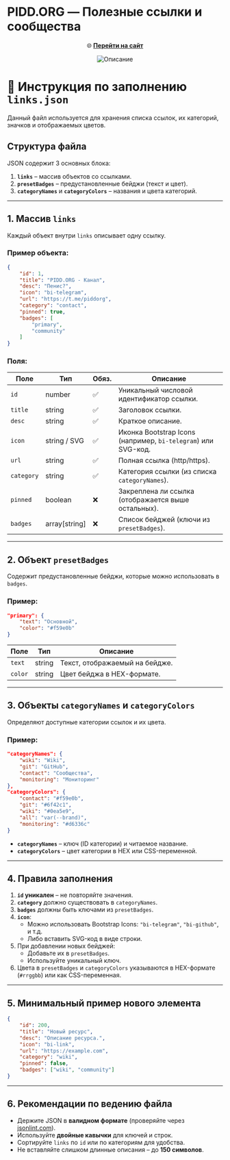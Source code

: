 # PIDD.ORG — Полезные ссылки и сообщества
<p align="center">🌐 <a href="https://pidd.org"><b>Перейти на сайт</b></a></p>

<p align="center">
  <img src="https://i.imgur.com/kdjYnEJ.png" alt="Описание" />
</p>


# 📄 Инструкция по заполнению `links.json`

Данный файл используется для хранения списка ссылок, их категорий, значков и отображаемых цветов.

## Структура файла

JSON содержит 3 основных блока:

1. **`links`** – массив объектов со ссылками.
2. **`presetBadges`** – предустановленные бейджи (текст и цвет).
3. **`categoryNames`** и **`categoryColors`** – названия и цвета категорий.

---

## 1. Массив `links`

Каждый объект внутри `links` описывает одну ссылку.

### Пример объекта:

```json
{
    "id": 1,
    "title": "PIDD.ORG - Канал",
    "desc": "Пенис?",
    "icon": "bi-telegram",
    "url": "https://t.me/piddorg",
    "category": "contact",
    "pinned": true,
    "badges": [
        "primary",
        "community"
    ]
}
```

### Поля:

| Поле        | Тип           | Обяз. | Описание |
|-------------|--------------|-------|----------|
| `id`        | number       | ✅    | Уникальный числовой идентификатор ссылки. |
| `title`     | string       | ✅    | Заголовок ссылки. |
| `desc`      | string       | ✅    | Краткое описание. |
| `icon`      | string / SVG | ✅    | Иконка Bootstrap Icons (например, `bi-telegram`) или SVG-код. |
| `url`       | string       | ✅    | Полная ссылка (http/https). |
| `category`  | string       | ✅    | Категория ссылки (из списка `categoryNames`). |
| `pinned`    | boolean      | ❌    | Закреплена ли ссылка (отображается выше остальных). |
| `badges`    | array[string]| ❌    | Список бейджей (ключи из `presetBadges`). |

---

## 2. Объект `presetBadges`

Содержит предустановленные бейджи, которые можно использовать в `badges`.

### Пример:

```json
"primary": {
    "text": "Основной",
    "color": "#f59e0b"
}
```

| Поле   | Тип     | Описание |
|--------|--------|----------|
| `text` | string | Текст, отображаемый на бейдже. |
| `color`| string | Цвет бейджа в HEX-формате. |

---

## 3. Объекты `categoryNames` и `categoryColors`

Определяют доступные категории ссылок и их цвета.

### Пример:

```json
"categoryNames": {
    "wiki": "Wiki",
    "git": "GitHub",
    "contact": "Сообщества",
    "monitoring": "Мониторинг"
},
"categoryColors": {
    "contact": "#f59e0b",
    "git": "#6f42c1",
    "wiki": "#0ea5e9",
    "all": "var(--brand)",
    "monitoring": "#d6336c"
}
```

- **`categoryNames`** – ключ (ID категории) и читаемое название.
- **`categoryColors`** – цвет категории в HEX или CSS-переменной.

---

## 4. Правила заполнения

1. **`id` уникален** – не повторяйте значения.
2. **`category`** должно существовать в `categoryNames`.
3. **`badges`** должны быть ключами из `presetBadges`.
4. **`icon`**:
   - Можно использовать Bootstrap Icons: `"bi-telegram"`, `"bi-github"`, и т.д.
   - Либо вставить SVG-код в виде строки.
5. При добавлении новых бейджей:
   - Добавьте их в `presetBadges`.
   - Используйте уникальный ключ.
6. Цвета в `presetBadges` и `categoryColors` указываются в HEX-формате (`#rrggbb`) или как CSS-переменная.

---

## 5. Минимальный пример нового элемента

```json
{
    "id": 200,
    "title": "Новый ресурс",
    "desc": "Описание ресурса.",
    "icon": "bi-link",
    "url": "https://example.com",
    "category": "wiki",
    "pinned": false,
    "badges": ["wiki", "community"]
}
```

---

## 6. Рекомендации по ведению файла

- Держите JSON в **валидном формате** (проверяйте через [jsonlint.com](https://jsonlint.com/)).
- Используйте **двойные кавычки** для ключей и строк.
- Сортируйте `links` по `id` или по категориям для удобства.
- Не вставляйте слишком длинные описания – до **150 символов**.
